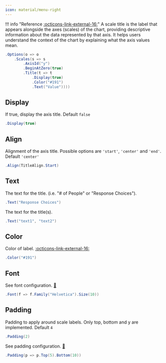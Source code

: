 ```yaml
---
icon: material/menu-right
---
```


!!! info "Reference [:octicons-link-external-16:](https://www.chartjs.org/docs/latest/samples/scale-options/titles.html)"
	A scale title is the label that appears alongside the axes (scales) of the chart, providing descriptive information about the data represented by that axis.
	It helps users understand the context of the chart by explaining what the axis values mean.
	
```csharp hl_lines="5" linenums="1"
.Options(o => o
    .Scales(s => s
		.AxisId("y")
        .BeginAtZero(true)
        .Title(t => t
			.Display(true)
            .Color("#191")
            .Text("Value"))))
```
	
## Display
If true, display the axis title. Default ```false```
```csharp
.Display(true)
```

## Align
Alignment of the axis title. Possible options are ```'start'```, ```'center'``` and ```'end'```. Default ```'center'```
```csharp
.Align(TitleAlign.Start)
```

## Text
The text for the title. (i.e. "# of People" or "Response Choices").
```csharp
.Text("Response Choices")
```
The text for the title(s).
```csharp
.Text("text1", "text2")
```

## Color
Color of label.
[:octicons-link-external-16:](https://www.chartjs.org/docs/latest/general/colors.html)
```csharp
.Color("#191")
```

## Font
See font configuration.
[:link:](../font.md)
```csharp
.Font(f => f.Family("Helvetica").Size(10))
```

## Padding
Padding to apply around scale labels. Only top, bottom and y are implemented.
Default ```4```
```csharp
.Padding(2)
```
See padding configuration.
[:link:](../padding.md)
```csharp
.Padding(p => p.Top(5).Bottom(10))
```

